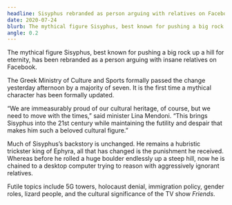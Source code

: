 ```yaml
---
headline: Sisyphus rebranded as person arguing with relatives on Facebook
date: 2020-07-24
blurb: The mythical figure Sisyphus, best known for pushing a big rock up a hill for eternity, has been rebranded as a person arguing with insane relatives on Facebook.
angle: 0.2
---
```


The mythical figure Sisyphus, best known for pushing a big rock up a hill for eternity, has been rebranded as a person arguing with insane relatives on Facebook.

The Greek Ministry of Culture and Sports formally passed the change yesterday afternoon by a majority of seven. It is the first time a mythical character has been formally updated.

“We are immeasurably proud of our cultural heritage, of course, but we need to move with the times,” said minister Lina Mendoni. “This brings Sisyphus into the 21st century while maintaining the futility and despair that makes him such a beloved cultural figure.”

Much of Sisyphus’s backstory is unchanged. He remains a hubristic trickster king of Ephyra, all that has changed is the punishment he received. Whereas before he rolled a huge boulder endlessly up a steep hill, now he is chained to a desktop computer trying to reason with aggressively ignorant relatives.

Futile topics include 5G towers, holocaust denial, immigration policy, gender roles, lizard people, and the cultural significance of the TV show _Friends_.
